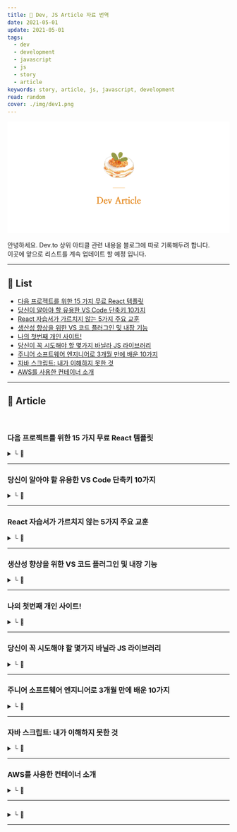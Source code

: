 ```yaml
---
title: 🍑 Dev, JS Article 자료 번역
date: 2021-05-01
update: 2021-05-01
tags:
  - dev
  - development
  - javascript
  - js
  - story
  - article
keywords: story, article, js, javascript, development
read: random
cover: ./img/dev1.png
---
```


![](img/dev3.png)

안녕하세요. Dev.to 상위 아티클 관련 내용을 블로그에 따로 기록해두려 합니다.  
이곳에 앞으로 리스트를 계속 업데이트 할 예정 입니다.

<hr/>

## 📝 List
- [다음 프로젝트를 위한 15 가지 무료 React 템플릿](#다음-프로젝트를-위한-15-가지-무료-react-템플릿)
- [당신이 알아야 할 유용한 VS Code 단축키 10가지](#당신이-알아야-할-유용한-vs-code-단축키-10가지)
- [React 자습서가 가르치지 않는 5가지 주요 교훈](#react-자습서가-가르치지-않는-5가지-주요-교훈)
- [생산성 향상을 위한 VS 코드 플러그인 및 내장 기능](#생산성-향상을-위한-vs-코드-플러그인-및-내장-기능)
- [나의 첫번째 개인 사이트!](#나의-첫번째-개인-사이트)
- [당신이 꼭 시도해야 할 몇가지 바닐라 JS 라이브러리](#당신이-꼭-시도해야-할-몇가지-바닐라-js-라이브러리)
- [주니어 소프트웨어 엔지니어로 3개월 만에 배운 10가지](#주니어-소프트웨어-엔지니어로-3개월-만에-배운-10가지)
- [자바 스크립트: 내가 이해하지 못한 것](#자바-스크립트-내가-이해하지-못한-것)
- [AWS를 사용한 컨테이너 소개](#aws를-사용한-컨테이너-소개)


<hr/>

## 📝 Article

<br/>

### 다음 프로젝트를 위한 15 가지 무료 React 템플릿
<details><summary> └  📝 </summary>



.
.
> 📍 자세한 내용은 원문에서 보실 수 있습니다.  
https://dev.to/exwhyzed/15-free-reactjs-templates-for-your-next-project-313m

</details>

<hr/>

### 당신이 알아야 할 유용한 VS Code 단축키 10가지
<details><summary> └  📝 </summary>



.
.
> 📍 자세한 내용은 원문에서 보실 수 있습니다.  
https://dev.to/simonpaix/10-useful-vs-code-shortcuts-you-should-know-42m
</details>

<hr/>

### React 자습서가 가르치지 않는 5가지 주요 교훈
<details><summary> └  📝 </summary>



.
.
> 📍 자세한 내용은 원문에서 보실 수 있습니다.  
https://dev.to/reedbarger/5-key-lessons-react-tutorials-don-t-teach-5pb
</details>

<hr/>

### 생산성 향상을 위한 VS 코드 플러그인 및 내장 기능
<details><summary> └  📝 </summary>



.
.
> 📍 자세한 내용은 원문에서 보실 수 있습니다.  
https://dev.to/babib/vs-code-extensions-to-boost-productivity-with-previews-ajp
</details>

<hr/>

### 나의 첫번째 개인 사이트!
<details><summary> └  📝 </summary>



.
.
> 📍 자세한 내용은 원문에서 보실 수 있습니다.  
https://dev.to/fentybit/my-first-personal-site-4m20
</details>

<hr/>


### 당신이 꼭 시도해야 할 몇가지 바닐라 JS 라이브러리
<details><summary> └  📝 </summary>



.
.
> 📍 자세한 내용은 원문에서 보실 수 있습니다.  
https://dev.to/commentme/some-vanilla-js-libraries-you-must-try-17a3
</details>

<hr/>


### 주니어 소프트웨어 엔지니어로 3개월 만에 배운 10가지
<details><summary> └  📝 </summary>



.
.
> 📍 자세한 내용은 원문에서 보실 수 있습니다.  
https://dev.to/alexlsalt/10-things-i-ve-learned-after-3-months-as-a-junior-software-engineer-2m89
</details>

<hr/>

### 자바 스크립트: 내가 이해하지 못한 것
<details><summary> └  📝 </summary>



.
.
> 📍 자세한 내용은 원문에서 보실 수 있습니다.  
https://dev.to/jesuisundev/javascript-what-i-didn-t-understand-14hl
</details>

<hr/>


### AWS를 사용한 컨테이너 소개
<details><summary> └  📝 </summary>

컨테이너화는 기업이 클라우드 환경에서  
애플리케이션을 개발하고 배포하는 방식을 변화시키고 있습니다.

> - 컨테이너화  
> 각 애플리케이션에 대해 전체 가상 머신을 시작할 필요 없이  
> 분산 애플리케이션을 배포 및 실행하는데 사용되는 가상화 방법 입니다.
> 
> - 컨테이너는  
> 응용프로그램을 코드, 코어 데이터, 구성 파일, 인터페이스 및  
> 종속성 등 응용프로그램 실행에 필요한 모든 내용을 포함하는  
> 관리 가능한 작은 패키지로 분해합니다.
> 
> - 컨테이너 접근 방식을 통해  
> 개발자는 배치 및 인프라 관리에 신경쓰지 않고  
> 애플리케이션 개발에 집중할 수 있습니다.

.

- 개발 측면에서는 컨테이너 접근 방식에 여러 가지 이점이 있습니다.

> 테스트 및 디버깅을 포함한 개발 파이프라인 가속화  
> 지속적인 통합(CI) 및 연속 배포(CD) 워크플로우를 촉진하여  
> 새로운 코드 개정 작업이 수행될 때마다 자동으로 재구축 됩니다.
> 
> 컨테이너는  
> 데스크톱 또는 랩톱에서 로컬로 실행되며 클라우드에 직접 쉽게 업로드 됩니다.  
> 개발에서 테스트로, 운영 시스템으로 코드를 이동할 때 일관된 결과가 나타납니다.
> 
> 각 OS 및 클라우드 플랫폼에 대한 코드를 다시 작성할 필요가 없으므로  
> 한 클라우드 프로바이더의 컨테이너를 다른 클라우드 프로바이더로 쉽게 이동할 수 있습니다.

.

- 컨테이너의 장점은 개발 주기를 넘어 확장됩니다.

> 컨테이너는 하이퍼바이저가 필요하지 않으므로  
> 컴퓨팅 리소스를 보다 효율적으로 활용합니다.
> 
> 컨테이너 내에서 실행되는 애플리케이션의 성능에 영향을 주지 않고  
> OS 커널을 공유하기만 하면 됩니다.
> 
> 설치 공간이 줄어들면 단일 호스트에서 더 많은 컨테이너를 실행할 수 있으므로  
> 컴퓨팅 리소스의 활용률이 향상되고 비용이 절감됩니다.
> 
> 또한 원하는 바이너리 및 구성 요소로만 컨테이너를 구성할 수 있으므로  
> 전체 운영 체제에서 발견될 수 있는 잠재적인 취약성을 제거할 수 있습니다.

.

- Amazon EC2 스폿 인스턴스에서 실행할 수 있는 컨테이너는  

> 주문형 컨테이너에 비해 최대 90%까지 할인됩니다.

.

- AWS에서 컨테이너형 워크로드를 실행하는 방법은 여러 가지가 있습니다.

> 이 블로그 게시물은 AWS에서 Docker를 실행하는
> 가장 중요한 세 가지 방법을 비교합니다.
> 
> 1. AWS Fargate를 지원하는 Amazon Elastic Container Service(ECS)
> 2. Kubernetes를 위한 아마존 Elastic Container Service(EKS)
> 3. 단일 컨테이너 도커가 있는 AWS Elastic Beanstalk(EB)

.


[1] ECS (ECS with Fargate)  
먼저 완전히 관리되는 컨테이너 조정 서비스인 ECS를 살펴보겠습니다.

> ECS는 AWS에서 제공하는 무료 솔루션입니다.  
> ECS는 AWS 인프라와 높은 수준의 통합을 제공한다는 점을 언급하는 것이 중요합니다.  
> ECS는 로드 밸런서 또는 DNS(클라우드 맵)를 통해 서비스 검색을 제공합니다.
> 
> 이 외에도 ECS는 AWS에서 EC2 인스턴스를 실행하지 않고  
> Docker 컨테이너를 실행할 수 있는 유일한 옵션입니다.
> 
> Fargate는 ECS의 컴퓨팅 엔진입니다.  
> EC2 인스턴스 및 컨테이너의 수를 늘리고, 컨테이너에 영향을 미치지 않고  
> EC2 인스턴스에 대한 업데이트를 롤아웃하는 등의 모든 힘든 작업이 사라졌습니다.
> 
> ECS는 거의 무료입니다.  
> Fargate는 컨테이너에 할당된 CPU 및 메모리를 기준으로 초당 청구됩니다.  
> vCPU가 1개이고 4GB인 컨테이너는 한 달에 약 USD 30입니다.
> 
> Fargate의 제한 사항은 다음과 같습니다. (범용 계산 용량만 해당합니다.)  
> 현재 Fargate는 GPU, CPU/메모리 최적화 구성을 지원하지 않습니다.  
> 영구 볼륨은 즉시 지원되지 않습니다. (예: Docker volume driver)  
> 예약 용량에 대한 할인이 없습니다.

.

[2] EKS(Kubernetes)  
AWS에서 Docker 컨테이너를 실행하는 두 번째 옵션은 Kubernetes(K8s)입니다.  
요약하면, K8s는 오픈 소스 컨테이너 조정 솔루션입니다.  

> AWS는 K8s 마스터 계층을 서비스로 제공합니다.  
> 마스터 계층은 컨테이너 클러스터의 상태를 저장하고 새 컨테이너를 배치할 시스템을 결정하는 역할을 합니다.  
> 또한 컨테이너 실행에 사용되는 EC2 인스턴스 일단을 관리할 책임이 있습니다.
> 
> K8의 주요 판매 포인트는 오픈 소스이며  
> AWS, Azure, Google Cloud, 사내 또는 로컬 컴퓨터에서 실행됩니다.  
> 결과적으로 단점은 쿠버네티스가 AWS 인프라와 잘 통합되지 않았다는 것입니다.
> 
> 쿠버네티스는 마이크로 서비스 아키텍처를 위해 설계되었습니다.  
> 예를 들어, 내장된 서비스 검색을 통해  
> 컨테이너가 로컬 프록시를 사용하여 서로 쉽게 대화할 수 있습니다.
> 
> EKS는 마스터 레이어의 경우 매달 약 144달러입니다.  
> 또한 컨테이너에 전원을 공급하는 EC2 인스턴스에 대한 비용을 지불해야 합니다.
> 
> 예를 들어 at3.medium 인스턴스는  
> CPU 2개에 4GiB의 메모리를 제공하고 비용은 월 30달러 정도입니다.
> 
> EKS와 EC2의 운영의 복잡성을 과소평가해서는 안됩니다.  
> 예를 들어 EKS와 VPC를 통합하는 방법에는 몇 가지 예기치 않은 제한이 있습니다.

.

[3] Elastic Beanstalk  
AWS에서 Docker 컨테이너를 실행하는 또 다른 옵션은 Elastic Beanstalk입니다.  
Elastic Beanstalk은 매우 사용하기 쉽습니다.

> 일각에서는 Elastic Beanstalk이  
> AWS의 PaaS(Platform-as-a-Service) 제품이라는 분석도 나옵니다.
> 
> Elastic Beanstalk로 웹 애플리케이션을 배포할 수 있는 환경이 많이 있습니다.  
> 그 중 하나는 싱글 컨테이너 도커라고 불립니다.  
> 이 환경은 하나 이상의 EC2 인스턴스에 단일 Docker 컨테이너를 배포합니다.
> 
> Elastic Beanstalk는 애플리케이션을 배포할 뿐만 아니라  
> 데이터베이스, 로드 밸런서 및 EC2 인스턴스로 구성된 필요한 인프라를 구축하고  있습니다.  
> 
> Elastic Beanstalk는 EC2 인스턴스를 자동으로 생성합니다.  
> 그러나 AWS에서 완전히 관리하지 않는 이러한 가상 머신에 대한 책임은 여전히 ​​귀하에게 있습니다.
> 
> Elastic Beanstalk는 AWS에서 제공하는 무료 솔루션입니다.  
> 기본 인프라에 대한 비용만 지불하면 됩니다.
> 
> 예를 들어 at3.medium 인스턴스는  
> 4GiB의 메모리를 가진 2개의 CPU를 제공하며 매달 약 USD 30의 비용이 듭니다.

.

엘라스틱 빈스톡, 컨테이너 서비스, 쿠버네티스 서비스가 각각  
AWS에서 Docker 컨테이너를 관리하는 가장 좋은 방법은 언제일까요?

.
.
> 📍 자세한 내용은 원문에서 보실 수 있습니다.  
https://dev.to/aws-builders/introduction-to-containers-with-aws-og4
</details>

<hr/>



### 
<details><summary> └  📝 </summary>

</details>

<hr/>
